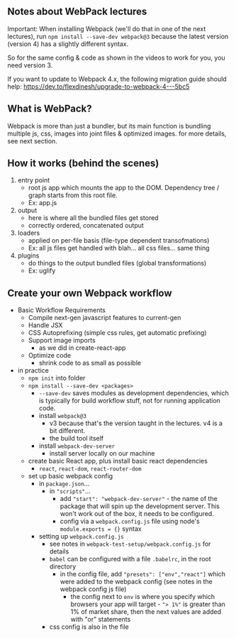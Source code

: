 ## Notes about WebPack lectures
Important: When installing Webpack (we'll do that in one of the next lectures), run `npm install --save-dev webpack@3` because the latest version (version 4) has a slightly different syntax. 

So for the same config & code as shown in the videos to work for you, you need version 3.

If you want to update to Webpack 4.x, the following migration guide should help: https://dev.to/flexdinesh/upgrade-to-webpack-4---5bc5

## What is WebPack?
Webpack is more than just a bundler, but its main function is bundling multiple js, css, images into joint files & optimized images. for more details, see next section.

## How it works (behind the scenes)
1. entry point
    - root js app which mounts the app to the DOM. Dependency tree / graph starts from this root file.
    - Ex: app.js
2. output
    - here is where all the bundled files get stored
    - correctly ordered, concatenated output
3. loaders
    - applied on per-file basis (file-type dependent transofmations)
    - Ex: all js files get handled with blah... all css files... same thing
4. plugins
    - do things to the output bundled files (global transformations)
    - Ex: uglify

## Create your own Webpack workflow
- Basic Workflow Requirements
    - Compile next-gen javascript features to current-gen
    - Handle JSX
    - CSS Autoprefixing (simple css rules, get automatic prefixing)
    - Support image imports
        - as we did in create-react-app
    - Optimize code
        - shrink code to as small as possible
- in practice
    - `npm init` into folder
    - `npm install --save-dev <packages>`
        - `--save-dev` saves modules as development dependencies, which is typically for build workflow stuff, not for running application code.
        - install `webpack@3`
            - v3 because that's the version taught in the lectures. v4 is a bit different.
            - the build tool itself
        - install `webpack-dev-server`
            - install server locally on our machine
    - create basic React app, plus install basic react dependencies
        - `react`, `react-dom`, `react-router-dom`
    - set up basic webpack config
        - in `package.json`...
            - in `"scripts"`...
                - add `"start": "webpack-dev-server"` - the name of the package that will spin up the development server. This won't work out of the box, it needs to be configured.
                - config via a `webpack.config.js` file using node's `module.exports = {}` syntax
        - setting up `webpack.config.js`
            - see notes in `webpack-test-setup/webpack.config.js` for details
            - `babel` can be configured with a file `.babelrc`, in the root directory
                - in the config file, add `"presets": ["env","react"]` which were added to the webpack config (see notes in the webpack config js file)
                    - the config next to `env` is where you specify which browsers your app will target - `"> 1%"` is greater than 1% of market share, then the next values are added with "or" statements
            - css config is also in the file